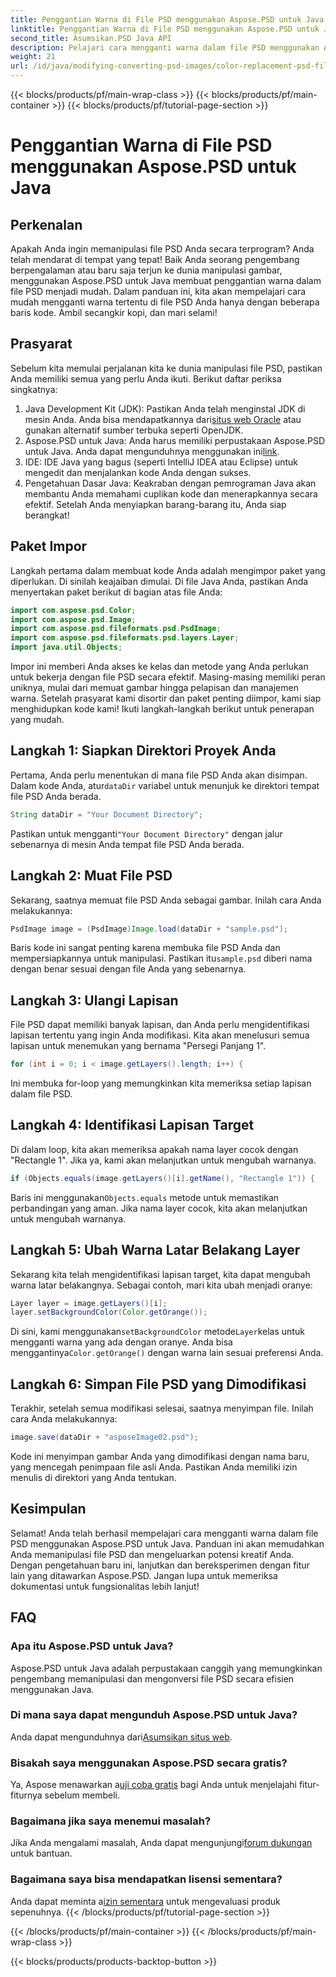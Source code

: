 ```yaml
---
title: Penggantian Warna di File PSD menggunakan Aspose.PSD untuk Java
linktitle: Penggantian Warna di File PSD menggunakan Aspose.PSD untuk Java
second_title: Asumsikan.PSD Java API
description: Pelajari cara mengganti warna dalam file PSD menggunakan Aspose.PSD untuk Java. Ikuti panduan langkah demi langkah yang mudah ini untuk memanipulasi gambar Anda secara efisien.
weight: 21
url: /id/java/modifying-converting-psd-images/color-replacement-psd-files/
---
```


{{< blocks/products/pf/main-wrap-class >}}
{{< blocks/products/pf/main-container >}}
{{< blocks/products/pf/tutorial-page-section >}}

# Penggantian Warna di File PSD menggunakan Aspose.PSD untuk Java

## Perkenalan
Apakah Anda ingin memanipulasi file PSD Anda secara terprogram? Anda telah mendarat di tempat yang tepat! Baik Anda seorang pengembang berpengalaman atau baru saja terjun ke dunia manipulasi gambar, menggunakan Aspose.PSD untuk Java membuat penggantian warna dalam file PSD menjadi mudah. Dalam panduan ini, kita akan mempelajari cara mudah mengganti warna tertentu di file PSD Anda hanya dengan beberapa baris kode. Ambil secangkir kopi, dan mari selami!
## Prasyarat
Sebelum kita memulai perjalanan kita ke dunia manipulasi file PSD, pastikan Anda memiliki semua yang perlu Anda ikuti. Berikut daftar periksa singkatnya:
1.  Java Development Kit (JDK): Pastikan Anda telah menginstal JDK di mesin Anda. Anda bisa mendapatkannya dari[situs web Oracle](https://www.oracle.com/java/technologies/javase-jdk11-downloads.html) atau gunakan alternatif sumber terbuka seperti OpenJDK.
2.  Aspose.PSD untuk Java: Anda harus memiliki perpustakaan Aspose.PSD untuk Java. Anda dapat mengunduhnya menggunakan ini[link](https://releases.aspose.com/psd/java/).
3. IDE: IDE Java yang bagus (seperti IntelliJ IDEA atau Eclipse) untuk mengedit dan menjalankan kode Anda dengan sukses.
4. Pengetahuan Dasar Java: Keakraban dengan pemrograman Java akan membantu Anda memahami cuplikan kode dan menerapkannya secara efektif.
Setelah Anda menyiapkan barang-barang itu, Anda siap berangkat!
## Paket Impor
Langkah pertama dalam membuat kode Anda adalah mengimpor paket yang diperlukan. Di sinilah keajaiban dimulai. Di file Java Anda, pastikan Anda menyertakan paket berikut di bagian atas file Anda:
```java
import com.aspose.psd.Color;
import com.aspose.psd.Image;
import com.aspose.psd.fileformats.psd.PsdImage;
import com.aspose.psd.fileformats.psd.layers.Layer;
import java.util.Objects;
```
Impor ini memberi Anda akses ke kelas dan metode yang Anda perlukan untuk bekerja dengan file PSD secara efektif. Masing-masing memiliki peran uniknya, mulai dari memuat gambar hingga pelapisan dan manajemen warna.
Setelah prasyarat kami disortir dan paket penting diimpor, kami siap menghidupkan kode kami! Ikuti langkah-langkah berikut untuk penerapan yang mudah.
## Langkah 1: Siapkan Direktori Proyek Anda
 Pertama, Anda perlu menentukan di mana file PSD Anda akan disimpan. Dalam kode Anda, atur`dataDir` variabel untuk menunjuk ke direktori tempat file PSD Anda berada.
```java
String dataDir = "Your Document Directory";
```
 Pastikan untuk mengganti`"Your Document Directory"` dengan jalur sebenarnya di mesin Anda tempat file PSD Anda berada.
## Langkah 2: Muat File PSD
Sekarang, saatnya memuat file PSD Anda sebagai gambar. Inilah cara Anda melakukannya:
```java
PsdImage image = (PsdImage)Image.load(dataDir + "sample.psd");
```
 Baris kode ini sangat penting karena membuka file PSD Anda dan mempersiapkannya untuk manipulasi. Pastikan itu`sample.psd` diberi nama dengan benar sesuai dengan file Anda yang sebenarnya.
## Langkah 3: Ulangi Lapisan
File PSD dapat memiliki banyak lapisan, dan Anda perlu mengidentifikasi lapisan tertentu yang ingin Anda modifikasi. Kita akan menelusuri semua lapisan untuk menemukan yang bernama "Persegi Panjang 1".
```java
for (int i = 0; i < image.getLayers().length; i++) {
```
Ini membuka for-loop yang memungkinkan kita memeriksa setiap lapisan dalam file PSD.
## Langkah 4: Identifikasi Lapisan Target
Di dalam loop, kita akan memeriksa apakah nama layer cocok dengan "Rectangle 1". Jika ya, kami akan melanjutkan untuk mengubah warnanya.
```java
if (Objects.equals(image.getLayers()[i].getName(), "Rectangle 1")) {
```
 Baris ini menggunakan`Objects.equals` metode untuk memastikan perbandingan yang aman. Jika nama layer cocok, kita akan melanjutkan untuk mengubah warnanya.
## Langkah 5: Ubah Warna Latar Belakang Layer
Sekarang kita telah mengidentifikasi lapisan target, kita dapat mengubah warna latar belakangnya. Sebagai contoh, mari kita ubah menjadi oranye:
```java
Layer layer = image.getLayers()[i];
layer.setBackgroundColor(Color.getOrange());
```
 Di sini, kami menggunakan`setBackgroundColor` metode`Layer`kelas untuk mengganti warna yang ada dengan oranye. Anda bisa menggantinya`Color.getOrange()` dengan warna lain sesuai preferensi Anda.
## Langkah 6: Simpan File PSD yang Dimodifikasi
Terakhir, setelah semua modifikasi selesai, saatnya menyimpan file. Inilah cara Anda melakukannya:
```java
image.save(dataDir + "asposeImage02.psd");
```
Kode ini menyimpan gambar Anda yang dimodifikasi dengan nama baru, yang mencegah penimpaan file asli Anda. Pastikan Anda memiliki izin menulis di direktori yang Anda tentukan.
## Kesimpulan
Selamat! Anda telah berhasil mempelajari cara mengganti warna dalam file PSD menggunakan Aspose.PSD untuk Java. Panduan ini akan memudahkan Anda memanipulasi file PSD dan mengeluarkan potensi kreatif Anda. Dengan pengetahuan baru ini, lanjutkan dan bereksperimen dengan fitur lain yang ditawarkan Aspose.PSD. Jangan lupa untuk memeriksa dokumentasi untuk fungsionalitas lebih lanjut!
## FAQ
### Apa itu Aspose.PSD untuk Java?
Aspose.PSD untuk Java adalah perpustakaan canggih yang memungkinkan pengembang memanipulasi dan mengonversi file PSD secara efisien menggunakan Java.
### Di mana saya dapat mengunduh Aspose.PSD untuk Java?
 Anda dapat mengunduhnya dari[Asumsikan situs web](https://releases.aspose.com/psd/java/).
### Bisakah saya menggunakan Aspose.PSD secara gratis?
 Ya, Aspose menawarkan a[uji coba gratis](https://releases.aspose.com/) bagi Anda untuk menjelajahi fitur-fiturnya sebelum membeli.
### Bagaimana jika saya menemui masalah?
 Jika Anda mengalami masalah, Anda dapat mengunjungi[forum dukungan](https://forum.aspose.com/c/psd/34) untuk bantuan.
### Bagaimana saya bisa mendapatkan lisensi sementara?
 Anda dapat meminta a[izin sementara](https://purchase.aspose.com/temporary-license/) untuk mengevaluasi produk sepenuhnya.
{{< /blocks/products/pf/tutorial-page-section >}}

{{< /blocks/products/pf/main-container >}}
{{< /blocks/products/pf/main-wrap-class >}}

{{< blocks/products/products-backtop-button >}}
